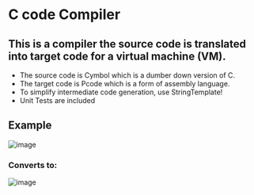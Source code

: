# C code Compiler
## This is a compiler the source code is translated into target code for a virtual machine (VM).
- The source code is Cymbol which is a dumber down version of C.
- The target code is Pcode which is a form of assembly language.
- To simplify intermediate code generation, use StringTemplate!
- Unit Tests are included
  
## Example
![image](https://github.com/parasxdhikari/CompilerC/assets/88732757/031430e7-dcd6-495f-a8b5-cfbca188f001)

### Converts to:
![image](https://github.com/parasxdhikari/CompilerC/assets/88732757/165f3516-ae95-414f-b175-4af15596d110)
